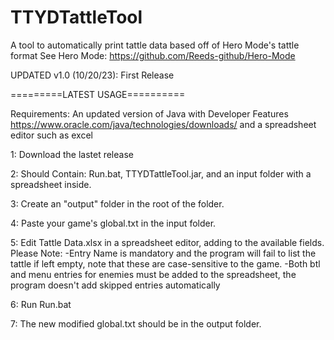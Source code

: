 # TTYDTattleTool
A tool to automatically print tattle data based off of Hero Mode's tattle format
See Hero Mode: https://github.com/Reeds-github/Hero-Mode 

UPDATED v1.0 (10/20/23): First Release

=========LATEST USAGE==========

Requirements: An updated version of Java with Developer Features
https://www.oracle.com/java/technologies/downloads/
and a spreadsheet editor such as excel

1: Download the lastet release

2: Should Contain: Run.bat, TTYDTattleTool.jar, and an input folder with a spreadsheet inside.

3: Create an "output" folder in the root of the folder.

4: Paste your game's global.txt in the input folder.

5: Edit Tattle Data.xlsx in a spreadsheet editor, adding to the available fields.
      Please Note:
        -Entry Name is mandatory and the program will fail to list the tattle if left empty, note that these are case-sensitive to the game.
        -Both btl and menu entries for enemies must be added to the spreadsheet, the program doesn't add skipped entries automatically

6: Run Run.bat

7: The new modified global.txt should be in the output folder.
